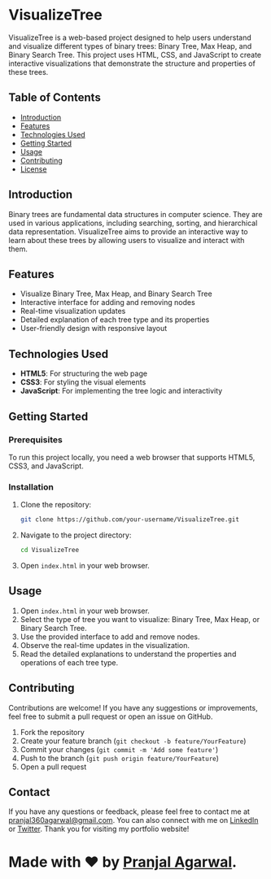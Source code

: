 # VisualizeTree

VisualizeTree is a web-based project designed to help users understand and visualize different types of binary trees: Binary Tree, Max Heap, and Binary Search Tree. This project uses HTML, CSS, and JavaScript to create interactive visualizations that demonstrate the structure and properties of these trees.

## Table of Contents
- [Introduction](#introduction)
- [Features](#features)
- [Technologies Used](#technologies-used)
- [Getting Started](#getting-started)
- [Usage](#usage)
- [Contributing](#contributing)
- [License](#license)

## Introduction

Binary trees are fundamental data structures in computer science. They are used in various applications, including searching, sorting, and hierarchical data representation. VisualizeTree aims to provide an interactive way to learn about these trees by allowing users to visualize and interact with them.

## Features

- Visualize Binary Tree, Max Heap, and Binary Search Tree
- Interactive interface for adding and removing nodes
- Real-time visualization updates
- Detailed explanation of each tree type and its properties
- User-friendly design with responsive layout

## Technologies Used

- **HTML5**: For structuring the web page
- **CSS3**: For styling the visual elements
- **JavaScript**: For implementing the tree logic and interactivity

## Getting Started

### Prerequisites

To run this project locally, you need a web browser that supports HTML5, CSS3, and JavaScript.

### Installation

1. Clone the repository:
    ```bash
    git clone https://github.com/your-username/VisualizeTree.git
    ```
2. Navigate to the project directory:
    ```bash
    cd VisualizeTree
    ```
3. Open `index.html` in your web browser.

## Usage

1. Open `index.html` in your web browser.
2. Select the type of tree you want to visualize: Binary Tree, Max Heap, or Binary Search Tree.
3. Use the provided interface to add and remove nodes.
4. Observe the real-time updates in the visualization.
5. Read the detailed explanations to understand the properties and operations of each tree type.

## Contributing

Contributions are welcome! If you have any suggestions or improvements, feel free to submit a pull request or open an issue on GitHub.

1. Fork the repository
2. Create your feature branch (`git checkout -b feature/YourFeature`)
3. Commit your changes (`git commit -m 'Add some feature'`)
4. Push to the branch (`git push origin feature/YourFeature`)
5. Open a pull request


## Contact

If you have any questions or feedback, please feel free to contact me at [pranjal360agarwal@gmail.com](mailto:pranjal360agarwal@gmail.com). You can also connect with me on [LinkedIn](https://www.linkedin.com/in/pranjalagarwal99/) or [Twitter](https://twitter.com/Pranjal12393385). Thank you for visiting my portfolio website!

# Made with ❤ by [Pranjal Agarwal](https://github.com/Pranjal360Agarwal).